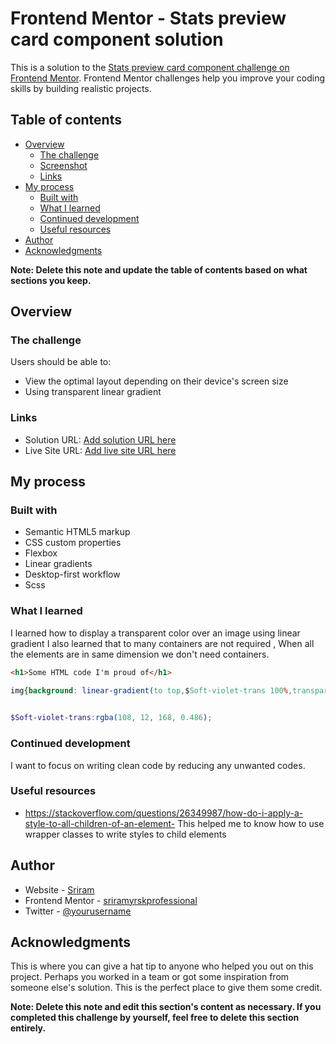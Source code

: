 # Frontend Mentor - Stats preview card component solution

This is a solution to the [Stats preview card component challenge on Frontend Mentor](https://www.frontendmentor.io/challenges/stats-preview-card-component-8JqbgoU62). Frontend Mentor challenges help you improve your coding skills by building realistic projects. 

## Table of contents

- [Overview](#overview)
  - [The challenge](#the-challenge)
  - [Screenshot](#screenshot)
  - [Links](#links)
- [My process](#my-process)
  - [Built with](#built-with)
  - [What I learned](#what-i-learned)
  - [Continued development](#continued-development)
  - [Useful resources](#useful-resources)
- [Author](#author)
- [Acknowledgments](#acknowledgments)

**Note: Delete this note and update the table of contents based on what sections you keep.**

## Overview

### The challenge

Users should be able to:

- View the optimal layout depending on their device's screen size
- Using transparent linear gradient


### Links

- Solution URL: [Add solution URL here](https://your-solution-url.com)
- Live Site URL: [Add live site URL here](https://your-live-site-url.com)

## My process

### Built with

- Semantic HTML5 markup
- CSS custom properties
- Flexbox
- Linear gradients
- Desktop-first workflow
- Scss



### What I learned

I learned how to display a transparent color over an image using linear gradient
I also learned that to many containers are not required , When all the elements are in same dimension we don't need containers.


```html
<h1>Some HTML code I'm proud of</h1>
```
```css
img{background: linear-gradient(to top,$Soft-violet-trans 100%,transparent) ,url("images/image-header-desktop.jpg");}
 
```
```scss
$Soft-violet-trans:rgba(108, 12, 168, 0.486);
```



### Continued development

I want to focus on writing clean code by reducing any unwanted codes.



### Useful resources

- https://stackoverflow.com/questions/26349987/how-do-i-apply-a-style-to-all-children-of-an-element- This helped me to know how to use wrapper classes to write styles to child elements


## Author

- Website - [Sriram](https://www.your-site.com)
- Frontend Mentor - [sriramyrskprofessional](https://www.frontendmentor.io/profile/sriramyrskprofessional)
- Twitter - [@yourusername](https://www.twitter.com/yourusername)


## Acknowledgments

This is where you can give a hat tip to anyone who helped you out on this project. Perhaps you worked in a team or got some inspiration from someone else's solution. This is the perfect place to give them some credit.

**Note: Delete this note and edit this section's content as necessary. If you completed this challenge by yourself, feel free to delete this section entirely.**
